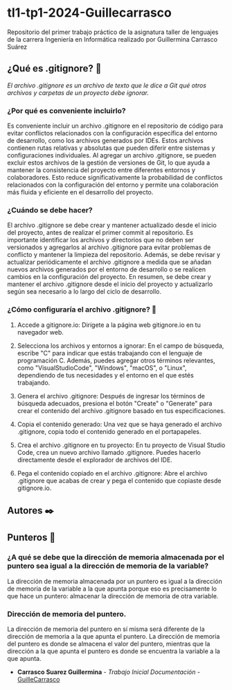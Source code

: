 # tl1-tp1-2024-Guillecarrasco

Repositorio del primer trabajo práctico de la asignatura taller de lenguajes de la carrera Ingeniería en Informática realizado por Guillermina Carrasco Suárez

## ¿Qué es .gitignore? 🚀

_El archivo .gitignore es un archivo de texto que le dice a Git qué otros archivos y carpetas de un proyecto debe ignorar._

### ¿Por qué es conveniente incluirlo?

Es conveniente incluir un archivo .gitignore en el repositorio de código para evitar conflictos relacionados con la configuración específica del entorno de desarrollo, como los archivos generados por IDEs. Estos archivos contienen rutas relativas y absolutas que pueden diferir entre sistemas y configuraciones individuales. Al agregar un archivo .gitignore, se pueden excluir estos archivos de la gestión de versiones de Git, lo que ayuda a mantener la consistencia del proyecto entre diferentes entornos y colaboradores. Esto reduce significativamente la probabilidad de conflictos relacionados con la configuración del entorno y permite una colaboración más fluida y eficiente en el desarrollo del proyecto.

### ¿Cuándo se debe hacer? 

El archivo .gitignore se debe crear y mantener actualizado desde el inicio del proyecto, antes de realizar el primer commit al repositorio. Es importante identificar los archivos y directorios que no deben ser versionados y agregarlos al archivo .gitignore para evitar problemas de conflicto y mantener la limpieza del repositorio. Además, se debe revisar y actualizar periódicamente el archivo .gitignore a medida que se añadan nuevos archivos generados por el entorno de desarrollo o se realicen cambios en la configuración del proyecto. En resumen, se debe crear y mantener el archivo .gitignore desde el inicio del proyecto y actualizarlo según sea necesario a lo largo del ciclo de desarrollo.

### ¿Cómo configuraría el archivo .gitignore? 🔧

1. Accede a gitignore.io:
Dirígete a la página web gitignore.io en tu navegador web.

2. Selecciona los archivos y entornos a ignorar:
En el campo de búsqueda, escribe "C" para indicar que estás trabajando con el lenguaje de programación C. Además, puedes agregar otros términos relevantes, como "VisualStudioCode", "Windows", "macOS", o "Linux", dependiendo de tus necesidades y el entorno en el que estés trabajando.

3. Genera el archivo .gitignore:
Después de ingresar los términos de búsqueda adecuados, presiona el botón "Create" o "Generate" para crear el contenido del archivo .gitignore basado en tus especificaciones.

4. Copia el contenido generado:
Una vez que se haya generado el archivo .gitignore, copia todo el contenido generado en el portapapeles.

5. Crea el archivo .gitignore en tu proyecto:
En tu proyecto de Visual Studio Code, crea un nuevo archivo llamado .gitignore. Puedes hacerlo directamente desde el explorador de archivos del IDE.

6. Pega el contenido copiado en el archivo .gitignore:
Abre el archivo .gitignore que acabas de crear y pega el contenido que copiaste desde gitignore.io.
## Autores ✒️


## Punteros 🚀
### ¿A qué se debe que la dirección de memoria almacenada por el puntero sea igual a la dirección de memoria de la variable?

La dirección de memoria almacenada por un puntero es igual a la dirección de memoria de la variable a la que apunta porque eso es precisamente lo que hace un puntero: almacenar la dirección de memoria de otra variable.

### Dirección de memoria del puntero.
La dirección de memoria del puntero en sí misma será diferente de la dirección de memoria a la que apunta el puntero. La dirección de memoria del puntero es donde se almacena el valor del puntero, mientras que la dirección a la que apunta el puntero es donde se encuentra la variable a la que apunta.

* **Carrasco Suarez Guillermina** - *Trabajo Inicial* *Documentación* - [GuilleCarrasco](https://github.com/GuilleCarrasco)
